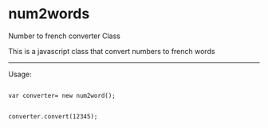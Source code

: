 # num2words
Number to french converter Class

This is a javascript class that convert numbers to french words

---
Usage: 

<code>
var converter= new num2word();

converter.convert(12345);
</code>
